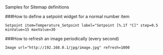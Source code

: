 Samples for Sitemap definitions

###How to define a setpoint widget for a normal number item

    Setpoint item=Temperature_Setpoint label="Setpoint [%.1f °C]" step=0.5 minValue=15 maxValue=30

###How to refresh an image periodically (every second)

    Image url="http://192.168.0.1/jpg/image.jpg" refresh=1000